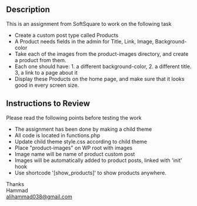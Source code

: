 
## Description
This is an assignment from SoftSquare to work on the following task

- Create a custom post type called Products
- A Product needs fields in the admin for Title, Link, Image, Background-color
- Take each of the images from the product-images directory, and create a product from them.
- Each one should have: 1. a different background-color, 2. a different title. 3, a link to a page about it
- Display these Products on the home page, and make sure that it looks good in every screen size. 

## Instructions to Review
Please read the following points before testing the work
- The assignment has been done by making a child theme
- All code is located in functions.php
- Update child theme style.css according to child theme
- Place "product-images" on WP root with images
- Image name will be name of product custom post
- Images will be automatically added to product posts, linked with 'init' hook
- Use shortcode '[show_products]' to show products anywhere.

Thanks<br/>
Hammad<br/>
alihammad038@gmail.com
